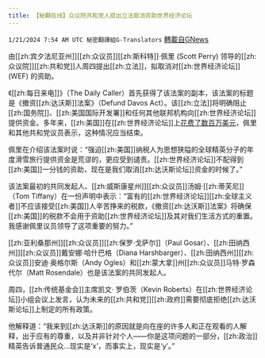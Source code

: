 ```yaml
---
title: 【秘翻在线】众议院共和党人提出立法取消资助世界经济论坛
---
```

`1/21/2024 7:54 AM UTC 秘密翻譯組G-Translators` [轉載自GNews](https://gnews.org/articles/2239030)

由[[zh:宾夕法尼亚州]][[zh:众议员]][[zh:斯科特]]·佩里 (Scott Perry) 领导的[[zh:众议院]][[zh:共和党]]人周四提出[[zh:立法]]，拟取消对[[zh:世界经济论坛]] (WEF) 的资助。

《[[zh:每日来电]]》（The Daily Caller）首先获得了该法案的副本，该法案的标题是《撤资[[zh:达沃斯]]法案》（Defund Davos Act）。该[[zh:立法]]将明确阻止[[zh:国务院]]、[[zh:美国国际开发署]]和任何其他联邦机构向[[zh:世界经济论坛]]提供资金。多年来，[[zh:美国]]在[[zh:世界经济论坛]]上[花费了数百万美元](https://www.usaspending.gov/recipient/6536235e-77eb-122c-173c-085e2d528ef5-C/latest)，佩里和其他共和党议员表示，这种情况应当结束。

佩里在介绍该法案时说：“强迫[[zh:美国]]纳税人为思想狭隘的全球精英分子的年度滑雪旅行提供资金是荒谬的，更应受到谴责。[[zh:世界经济论坛]]不配得到[[zh:美国]]一分钱的资助，现在是我们取消[[zh:达沃斯论坛]]资金的时候了。”

该法案最初的共同发起人、[[zh:威斯康星州]][[zh:众议员]]汤姆·[[zh:蒂芙尼]]（Tom Tiffany）在一份声明中表示：“富有的[[zh:世界经济论坛]][[zh:全球主义者]]不应该接受[[zh:美国]]人辛苦挣来的税款，《撤资[[zh:达沃斯]]法案》将确保[[zh:美国]]的税款不会用于资助[[zh:世界经济论坛]]及其对我们生活方式的重置。我感谢佩里议员领导了这项重要的努力。”

[[zh:亚利桑那州]][[zh:众议员]][[zh:保罗·戈萨尔]]（Paul Gosar）、[[zh:田纳西州]][[zh:众议员]]戴安娜·哈什巴格（Diana Harshbarger）、[[zh:田纳西州]][[zh:众议员]]安迪·奥格尔斯（Andy Ogles）和[[zh:蒙大拿]]州[[zh:众议员]]马特·罗森代尔（Matt Rosendale）也是该法案的共同发起人。

周四，[[zh:传统基金会]]主席凯文· 罗伯茨（Kevin Roberts）在[[zh:世界经济论坛]]小组会议上发言，认为未来的[[zh:共和党]][[zh:政府]]需要彻底拒绝[[zh:达沃斯论坛]]上制定的所有政策。

他解释道：“我来到[[zh:达沃斯]]的原因就是向在座的许多人和正在观看的人解释，出于应有的尊重，以及并非针对个人——你是这项问题的一部分，[[zh:政治]]精英告诉普通民众…现实是‘x’，而事实上，现实是‘y’。”
